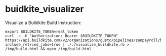 # buidkite_visualizer
Visualize a Buildkite Build
Instruction:



```
export BUILDKITE_TOKEN=real_token
curl -s -H "Authorization: Bearer $BUILDKITE_TOKEN" https://api.buildkite.com/v2/organizations/gusto/pipelines/zenpayroll/builds/257470?include_retried_jobs=true | ././visualize_buildkite.rb > /tmp/build.html && open /tmp/build.html
```
